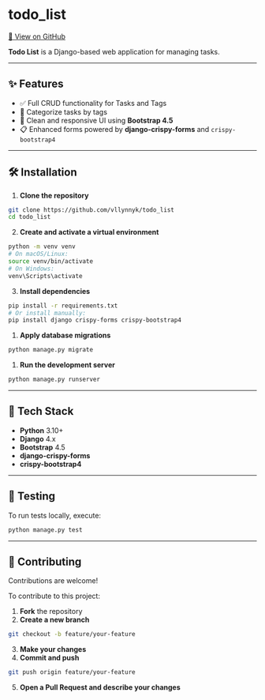 # todo_list

[🔗 View on GitHub](https://github.com/vllynnyk/todo_list)


**Todo List** is a Django-based web application for managing tasks.

---

## ✨ Features

- ✅ Full CRUD functionality for Tasks and Tags
- 📂 Categorize tasks by tags
- 🎨 Clean and responsive UI using **Bootstrap 4.5**
- 📋 Enhanced forms powered by **django-crispy-forms** and `crispy-bootstrap4`

---

## 🛠️ Installation

1. **Clone the repository**
```bash
git clone https://github.com/vllynnyk/todo_list
cd todo_list
```

2. **Create and activate a virtual environment**
```bash
python -m venv venv
# On macOS/Linux:
source venv/bin/activate
# On Windows:
venv\Scripts\activate
```
3. **Install dependencies**
```bash
pip install -r requirements.txt
# Or install manually:
pip install django crispy-forms crispy-bootstrap4
```
1. **Apply database migrations**
```bash
python manage.py migrate
```
1. **Run the development server**
```bash
python manage.py runserver
```
---

## 🧱 Tech Stack

- **Python** 3.10+
- **Django** 4.x
- **Bootstrap** 4.5
- **django-crispy-forms**
- **crispy-bootstrap4**

---

## 🧪 Testing

To run tests locally, execute:

```bash
python manage.py test
```

---

## 🤝 Contributing

Contributions are welcome!

To contribute to this project:

1. **Fork** the repository
2. **Create a new branch**
```bash
git checkout -b feature/your-feature
```
3. **Make your changes**
4. **Commit and push**
```bash
git push origin feature/your-feature
```
5. **Open a Pull Request and describe your changes**
